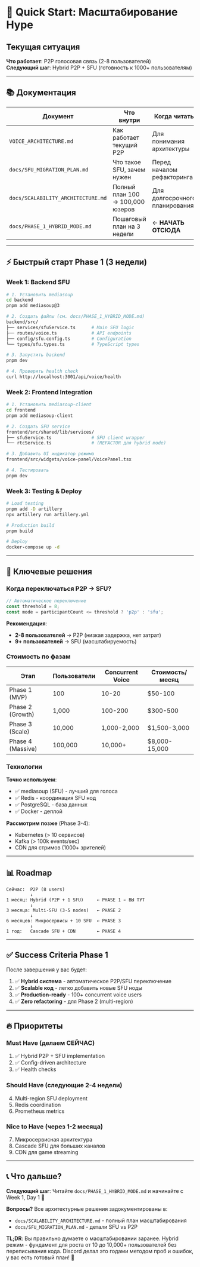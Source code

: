 # 🚀 Quick Start: Масштабирование Hype

## Текущая ситуация

**Что работает**: P2P голосовая связь (2-8 пользователей)  
**Следующий шаг**: Hybrid P2P + SFU (готовность к 1000+ пользователям)

---

## 📚 Документация

| Документ                           | Что внутри                       | Когда читать                   |
| ---------------------------------- | -------------------------------- | ------------------------------ |
| `VOICE_ARCHITECTURE.md`            | Как работает текущий P2P         | Для понимания архитектуры      |
| `docs/SFU_MIGRATION_PLAN.md`       | Что такое SFU, зачем нужен       | Перед началом рефакторинга     |
| `docs/SCALABILITY_ARCHITECTURE.md` | Полный план 100 → 100,000 юзеров | Для долгосрочного планирования |
| `docs/PHASE_1_HYBRID_MODE.md`      | Пошаговый план на 3 недели       | ← **НАЧАТЬ ОТСЮДА**            |

---

## ⚡ Быстрый старт Phase 1 (3 недели)

### Week 1: Backend SFU

```bash
# 1. Установить mediasoup
cd backend
pnpm add mediasoup@3

# 2. Создать файлы (см. docs/PHASE_1_HYBRID_MODE.md)
backend/src/
├── services/sfuService.ts      # Main SFU logic
├── routes/voice.ts             # API endpoints
├── config/sfu.config.ts        # Configuration
└── types/sfu.types.ts          # TypeScript types

# 3. Запустить backend
pnpm dev

# 4. Проверить health check
curl http://localhost:3001/api/voice/health
```

### Week 2: Frontend Integration

```bash
# 1. Установить mediasoup-client
cd frontend
pnpm add mediasoup-client

# 2. Создать SFU service
frontend/src/shared/lib/services/
├── sfuService.ts               # SFU client wrapper
└── rtcService.ts               # (REFACTOR для hybrid mode)

# 3. Добавить UI индикатор режима
frontend/src/widgets/voice-panel/VoicePanel.tsx

# 4. Тестировать
pnpm dev
```

### Week 3: Testing & Deploy

```bash
# Load testing
pnpm add -D artillery
npx artillery run artillery.yml

# Production build
pnpm build

# Deploy
docker-compose up -d
```

---

## 🎯 Ключевые решения

### Когда переключаться P2P → SFU?

```typescript
// Автоматическое переключение
const threshold = 8;
const mode = participantCount <= threshold ? 'p2p' : 'sfu';
```

**Рекомендация**:

-   **2-8 пользователей** → P2P (низкая задержка, нет затрат)
-   **9+ пользователей** → SFU (масштабируемость)

### Стоимость по фазам

| Этап              | Пользователи | Concurrent Voice | Стоимость/месяц |
| ----------------- | ------------ | ---------------- | --------------- |
| Phase 1 (MVP)     | 100          | 10-20            | $50-100         |
| Phase 2 (Growth)  | 1,000        | 100-200          | $300-500        |
| Phase 3 (Scale)   | 10,000       | 1,000-2,000      | $1,500-3,000    |
| Phase 4 (Massive) | 100,000      | 10,000+          | $8,000-15,000   |

### Технологии

**Точно используем**:

-   ✅ mediasoup (SFU) - лучший для голоса
-   ✅ Redis - координация SFU нод
-   ✅ PostgreSQL - база данных
-   ✅ Docker - деплой

**Рассмотрим позже** (Phase 3-4):

-   Kubernetes (> 10 сервисов)
-   Kafka (> 100k events/sec)
-   CDN для стримов (1000+ зрителей)

---

## 📊 Roadmap

```
Сейчас:  P2P (8 users)
         ↓
1 месяц: Hybrid (P2P + 1 SFU)     ← PHASE 1 ← ВЫ ТУТ
         ↓
3 месяца: Multi-SFU (3-5 nodes)   ← PHASE 2
         ↓
6 месяцев: Микросервисы + 10 SFU  ← PHASE 3
         ↓
1 год:   Cascade SFU + CDN        ← PHASE 4
```

---

## ✅ Success Criteria Phase 1

После завершения у вас будет:

1. ✅ **Hybrid система** - автоматическое P2P/SFU переключение
2. ✅ **Scalable код** - легко добавить новые SFU ноды
3. ✅ **Production-ready** - 100+ concurrent voice users
4. ✅ **Zero refactoring** - для Phase 2 (multi-region)

---

## 🔥 Приоритеты

### Must Have (делаем СЕЙЧАС)

1. ✅ Hybrid P2P + SFU implementation
2. ✅ Config-driven architecture
3. ✅ Health checks

### Should Have (следующие 2-4 недели)

4. Multi-region SFU deployment
5. Redis coordination
6. Prometheus metrics

### Nice to Have (через 1-2 месяца)

7. Микросервисная архитектура
8. Cascade SFU для больших каналов
9. CDN для game streaming

---

## 📞 Что дальше?

**Следующий шаг**: Читайте `docs/PHASE_1_HYBRID_MODE.md` и начинайте с Week 1, Day 1 🚀

**Вопросы?** Все архитектурные решения задокументированы в:

-   `docs/SCALABILITY_ARCHITECTURE.md` - полный план масштабирования
-   `docs/SFU_MIGRATION_PLAN.md` - детали SFU vs P2P

**TL;DR**: Вы правильно думаете о масштабировании заранее. Hybrid режим - фундамент для роста от 10 до 10,000+ пользователей без переписывания кода. Discord делал это годами методом проб и ошибок, у вас есть готовый план! 🎉
